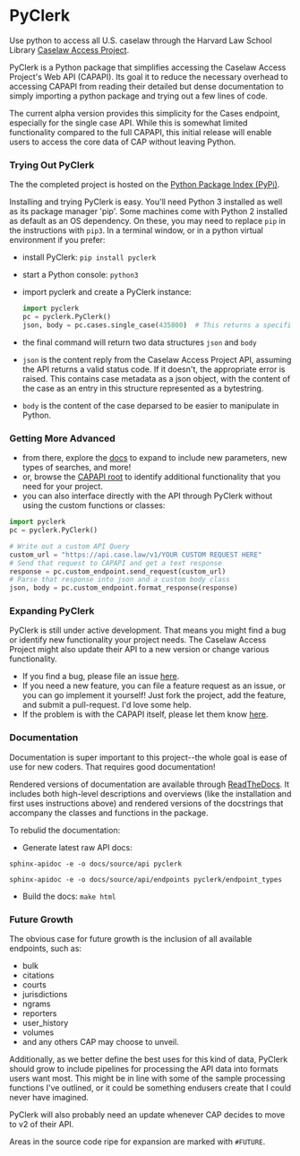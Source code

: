 # PyClerk
Use python to access all U.S. caselaw through the Harvard Law School Library [Caselaw Access Project](https://case.law).

PyClerk is a Python package that simplifies accessing the Caselaw Access Project's Web API (CAPAPI). Its goal it to reduce the necessary overhead to accessing CAPAPI from reading their detailed but dense documentation to simply importing a python package and trying out a few lines of code.

The current alpha version provides this simplicity for the Cases endpoint, especially for the single case API. While this is somewhat limited functionality compared to the full CAPAPI, this initial release will enable users to access the core data of CAP without leaving Python. 

### Trying Out PyClerk

The  the completed project is hosted on the [Python Package Index (PyPi)](https://www.pypi.org/project/pyclerk).  

Installing and trying PyClerk is easy.  You'll need Python 3 installed as well as its package manager 'pip'. Some machines come with Python 2 installed as default as an OS dependency.  On these, you may need to replace `pip` in the instructions with `pip3`. In a terminal window, or in a python virtual environment if you prefer:
 - install PyClerk: `pip install pyclerk`
 - start a Python console: `python3`
 - import pyclerk and create a PyClerk instance: 
    
   ```python
   import pyclerk
   pc = pyclerk.PyClerk()
   json, body = pc.cases.single_case(435800)  # This returns a specific case, with internal id # 435800
   ```
- the final command will return two data structures `json` and `body`
- `json` is the content reply from the Caselaw Access Project API, assuming the API returns a valid status code.  If it doesn't, the appropriate error is raised. This contains case metadata as a json object, with the content of the case as an entry in this structure represented as a bytestring.
- `body` is the content of the case deparsed to be easier to manipulate in Python.

### Getting More Advanced
- from there, explore the [docs](https://pyclerk.readthedocs.io/en/latest/?) to expand to include new parameters, new types of searches, and more!
- or, browse the [CAPAPI root](https://api.case.law/v1/) to identify additional functionality that you need for your project.
- you can also interface directly with the API through PyClerk without using the custom functions or classes:
```python
import pyclerk
pc = pyclerk.PyClerk()

# Write out a custom API Query
custom_url = "https://api.case.law/v1/YOUR CUSTOM REQUEST HERE"
# Send that request to CAPAPI and get a text response
response = pc.custom_endpoint.send_request(custom_url)
# Parse that response into json and a custom body class
json, body = pc.custom_endpoint.format_response(response)
```
### Expanding PyClerk
PyClerk is still under active development. That means you might find a bug or identify new functionality your project needs. The Caselaw Access Project might also update their API to a new version or change various functionality.

- If you find a bug, please file an issue [here](https://github.com/rgioai/pyclerk/issues).
- If you need a new feature, you can file a feature request as an issue, or you can go implement it yourself! Just fork the project, add the feature, and submit a pull-request. I'd love some help.
- If the problem is with the CAPAPI itself, please let them know [here](https://github.com/harvard-lil/cap-examples/issues).

### Documentation

Documentation is super important to this project--the whole goal is ease of use for new coders.  That requires good documentation!

Rendered versions of documentation are available through [ReadTheDocs](https://pyclerk.readthedocs.io/en/latest/?).  It includes both high-level descriptions and overviews (like the installation and first uses instructions above) and rendered versions of the docstrings that accompany the classes and functions in the package.

To rebulid the documentation:
- Generate latest raw API docs: 

`sphinx-apidoc -e -o docs/source/api pyclerk`

`sphinx-apidoc -e -o docs/source/api/endpoints pyclerk/endpoint_types`

- Build the docs: `make html`

### Future Growth

The obvious case for future growth is the inclusion of all available endpoints, such as:
- bulk
- citations
- courts
- jurisdictions
- ngrams
- reporters
- user_history
- volumes
- and any others CAP may choose to unveil.

Additionally, as we better define the best uses for this kind of data, PyClerk should grow to include pipelines for processing the API data into formats users want most.  This might be in line with some of the sample processing functions I've outlined, or it could be something endusers create that I could never have imagined.

PyClerk will also probably need an update whenever CAP decides to move to v2 of their API. 

Areas in the source code ripe for expansion are marked with `#FUTURE`.